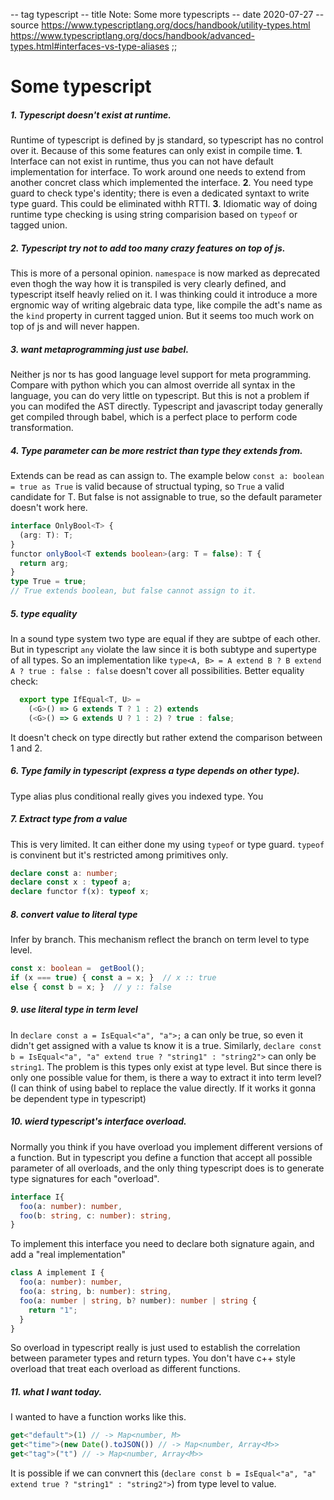 -- tag typescript
-- title Note: Some more typescripts
-- date 2020-07-27
-- source https://www.typescriptlang.org/docs/handbook/utility-types.html
          https://www.typescriptlang.org/docs/handbook/advanced-types.html#interfaces-vs-type-aliases
;;
# Some typescript
##### 1. Typescript doesn't exist at runtime.
Runtime of typescript is defined by js standard, so typescript has no control over it. Because of this some features can only exist in compile time.
__1__. Interface can not exist in runtime, thus you can not have default implementation for interface. To work around one needs to extend from another concret class which implemented the interface.
__2__. You need type guard to check type's identity; there is even a dedicated syntaxt to write type guard. This could be eliminated withh RTTI.
__3__. Idiomatic way of doing runtime type checking is using string comparision based on `typeof` or tagged union.

##### 2. Typescript try not to add too many crazy features on top of js.
This is more of a personal opinion. `namespace` is now marked as deprecated even thogh the way how it is transpiled is very clearly defined, and typescript itself heavly relied on it. I was thinking could it introduce a more ergnomic way of writing algebraic data type, like compile the adt's name as the `kind` property in current tagged union. But it seems too much work on top of js and will never happen.

##### 3. want metaprogramming just use babel.
Neither js nor ts has good language level support for meta programming. Compare with python which you can almost override all syntax in the language, you can do very little on typescript. But this is not a problem if you can modifed the AST directly. Typescript and javascript today generally get compiled through babel, which is a perfect place to perform code transformation.

##### 4. Type parameter can be more restrict than type they extends from.
Extends can be read as can assign to. The example below `const a: boolean = true as True` is valid because of structual typing, so `True` a valid candidate for T. But false is not assignable to true, so the default parameter doesn't work here.
```typescript
interface OnlyBool<T> {
  (arg: T): T;
}
functor onlyBool<T extends boolean>(arg: T = false): T {
  return arg;
}
type True = true;
// True extends boolean, but false cannot assign to it.
```

##### 5. type equality
In a sound type system two type are equal if they are subtpe of each other. But in typescript `any` violate the law since it is both subtype and supertype of all types. So an implementation like `type<A, B> = A extend B ? B extend A ? true : false : false` doesn't cover all possibilities.
Better equality check:
```typescript
  export type IfEqual<T, U> =
    (<G>() => G extends T ? 1 : 2) extends
    (<G>() => G extends U ? 1 : 2) ? true : false;
```
It doesn't check on type directly but rather extend the comparison between 1 and 2.

##### 6. Type family in typescript (express a type depends on other type).
Type alias plus conditional really gives you indexed type. You

##### 7. Extract type from a value
This is very limited. It can either done my using `typeof` or type guard. `typeof` is convinent but it's restricted among primitives only.
```typescript
declare const a: number;
declare const x : typeof a;
declare functor f(x): typeof x;
```

##### 8. convert value to literal type
Infer by branch. This mechanism reflect the branch on term level to type level.
```typescript
const x: boolean =  getBool();
if (x === true) { const a = x; }  // x :: true
else { const b = x; }  // y :: false
```

##### 9. use literal type in term level
In `declare const a = IsEqual<"a", "a">;` a can only be true, so even it didn't get assigned with a value ts know it is a true. Similarly, `declare const b = IsEqual<"a", "a" extend true ? "string1" : "string2">` can only be `string1`.
The problem is this types only exist at type level. But since there is only one possible value for them, is there a way to extract it into term level? (I can think of using babel to replace the value directly. If it works it gonna be dependent type in typescript)

##### 10. wierd typescript's interface overload.
Normally you think if you have overload you implement different versions of a function. But in typescript you define a function that accept all possible parameter of all overloads, and the only thing typescript does is to generate type signatures for each "overload".
```typescript
interface I{
  foo(a: number): number,
  foo(b: string, c: number): string,
}
```
To implement this interface you need to declare both signature again, and add a "real implementation"
```typescript
class A implement I {
  foo(a: number): number,
  foo(a: string, b: number): string,
  foo(a: number | string, b? number): number | string {
    return "1";
  }
}
```
So overload in typescript really is just used to establish the correlation between parameter types and return types. You don't have c++ style overload that treat each overload as different functions.


##### 11. what I want today.
I wanted to have a function works like this.
```typescript
get<"default">(1) // -> Map<number, M>
get<"time">(new Date().toJSON()) // -> Map<number, Array<M>>
get<"tag">("t") // -> Map<number, Array<M>>
```
It is possible if we can convnert this (`declare const b = IsEqual<"a", "a" extend true ? "string1" : "string2">`) from type level to value.
